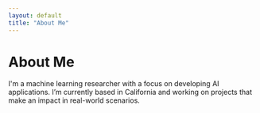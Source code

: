 ```yaml
---
layout: default
title: "About Me"
---
```


# About Me
I'm a machine learning researcher with a focus on developing AI applications. I’m currently based in California and working on projects that make an impact in real-world scenarios.
